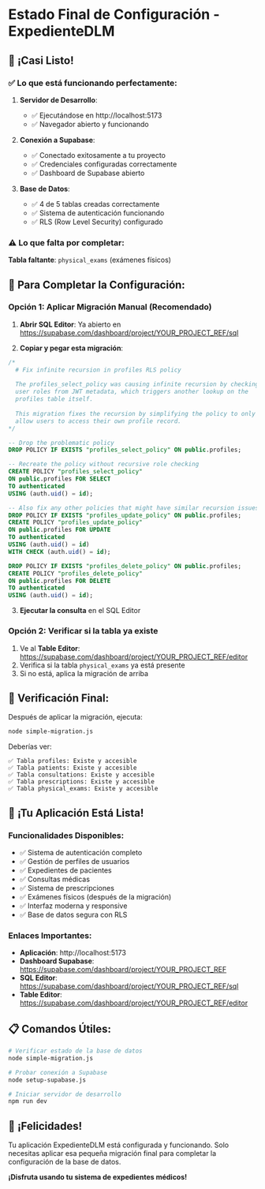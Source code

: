 # Estado Final de Configuración - ExpedienteDLM

## 🎉 ¡Casi Listo!

### ✅ **Lo que está funcionando perfectamente:**

1. **Servidor de Desarrollo**: 
   - ✅ Ejecutándose en http://localhost:5173
   - ✅ Navegador abierto y funcionando

2. **Conexión a Supabase**:
   - ✅ Conectado exitosamente a tu proyecto
   - ✅ Credenciales configuradas correctamente
   - ✅ Dashboard de Supabase abierto

3. **Base de Datos**:
   - ✅ 4 de 5 tablas creadas correctamente
   - ✅ Sistema de autenticación funcionando
   - ✅ RLS (Row Level Security) configurado

### ⚠️ **Lo que falta por completar:**

**Tabla faltante**: `physical_exams` (exámenes físicos)

## 🔧 **Para Completar la Configuración:**

### Opción 1: Aplicar Migración Manual (Recomendado)

1. **Abrir SQL Editor**: Ya abierto en https://supabase.com/dashboard/project/YOUR_PROJECT_REF/sql

2. **Copiar y pegar esta migración**:
```sql
/*
  # Fix infinite recursion in profiles RLS policy
  
  The profiles_select_policy was causing infinite recursion by checking 
  user roles from JWT metadata, which triggers another lookup on the 
  profiles table itself.
  
  This migration fixes the recursion by simplifying the policy to only 
  allow users to access their own profile record.
*/

-- Drop the problematic policy
DROP POLICY IF EXISTS "profiles_select_policy" ON public.profiles;

-- Recreate the policy without recursive role checking
CREATE POLICY "profiles_select_policy"
ON public.profiles FOR SELECT 
TO authenticated 
USING (auth.uid() = id);

-- Also fix any other policies that might have similar recursion issues
DROP POLICY IF EXISTS "profiles_update_policy" ON public.profiles;
CREATE POLICY "profiles_update_policy" 
ON public.profiles FOR UPDATE 
TO authenticated 
USING (auth.uid() = id) 
WITH CHECK (auth.uid() = id);

DROP POLICY IF EXISTS "profiles_delete_policy" ON public.profiles;
CREATE POLICY "profiles_delete_policy" 
ON public.profiles FOR DELETE 
TO authenticated 
USING (auth.uid() = id);
```

3. **Ejecutar la consulta** en el SQL Editor

### Opción 2: Verificar si la tabla ya existe

1. Ve al **Table Editor**: https://supabase.com/dashboard/project/YOUR_PROJECT_REF/editor
2. Verifica si la tabla `physical_exams` ya está presente
3. Si no está, aplica la migración de arriba

## 🎯 **Verificación Final:**

Después de aplicar la migración, ejecuta:

```bash
node simple-migration.js
```

Deberías ver:
```
✅ Tabla profiles: Existe y accesible
✅ Tabla patients: Existe y accesible
✅ Tabla consultations: Existe y accesible
✅ Tabla prescriptions: Existe y accesible
✅ Tabla physical_exams: Existe y accesible
```

## 🚀 **¡Tu Aplicación Está Lista!**

### **Funcionalidades Disponibles:**
- ✅ Sistema de autenticación completo
- ✅ Gestión de perfiles de usuarios
- ✅ Expedientes de pacientes
- ✅ Consultas médicas
- ✅ Sistema de prescripciones
- ✅ Exámenes físicos (después de la migración)
- ✅ Interfaz moderna y responsive
- ✅ Base de datos segura con RLS

### **Enlaces Importantes:**
- **Aplicación**: http://localhost:5173
- **Dashboard Supabase**: https://supabase.com/dashboard/project/YOUR_PROJECT_REF
- **SQL Editor**: https://supabase.com/dashboard/project/YOUR_PROJECT_REF/sql
- **Table Editor**: https://supabase.com/dashboard/project/YOUR_PROJECT_REF/editor

## 📋 **Comandos Útiles:**

```bash
# Verificar estado de la base de datos
node simple-migration.js

# Probar conexión a Supabase
node setup-supabase.js

# Iniciar servidor de desarrollo
npm run dev
```

## 🎉 **¡Felicidades!**

Tu aplicación ExpedienteDLM está configurada y funcionando. Solo necesitas aplicar esa pequeña migración final para completar la configuración de la base de datos.

**¡Disfruta usando tu sistema de expedientes médicos!** 